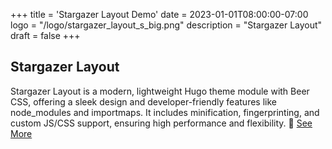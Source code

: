 +++
title = 'Stargazer Layout Demo'
date = 2023-01-01T08:00:00-07:00
logo = "/logo/stargazer_layout_s_big.png"
description = "Stargazer Layout"
draft = false
+++

## Stargazer Layout
Stargazer Layout is a modern, lightweight Hugo theme module with Beer CSS, offering a sleek design and developer-friendly features like node_modules and importmaps. It includes minification, fingerprinting, and custom JS/CSS support, ensuring high performance and flexibility. 🚀
[See More](https://github.com/Blackstareye/stargazer-layout)